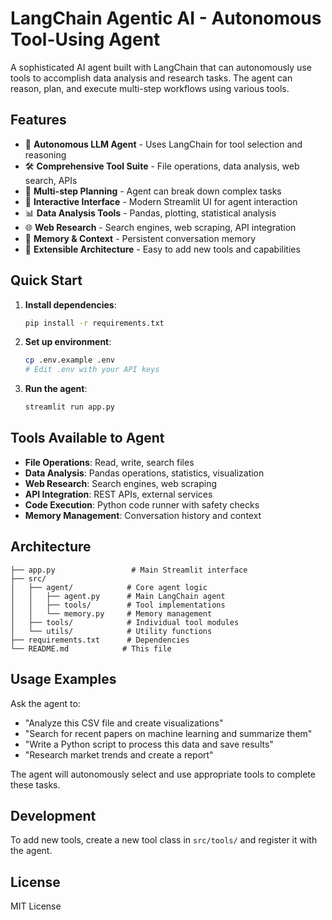 # LangChain Agentic AI - Autonomous Tool-Using Agent

A sophisticated AI agent built with LangChain that can autonomously use tools to accomplish data analysis and research tasks. The agent can reason, plan, and execute multi-step workflows using various tools.

## Features

- 🤖 **Autonomous LLM Agent** - Uses LangChain for tool selection and reasoning
- 🛠️ **Comprehensive Tool Suite** - File operations, data analysis, web search, APIs
- 🧠 **Multi-step Planning** - Agent can break down complex tasks
- 💬 **Interactive Interface** - Modern Streamlit UI for agent interaction
- 📊 **Data Analysis Tools** - Pandas, plotting, statistical analysis
- 🌐 **Web Research** - Search engines, web scraping, API integration
- 💾 **Memory & Context** - Persistent conversation memory
- 🔧 **Extensible Architecture** - Easy to add new tools and capabilities

## Quick Start

1. **Install dependencies**:
   ```bash
   pip install -r requirements.txt
   ```

2. **Set up environment**:
   ```bash
   cp .env.example .env
   # Edit .env with your API keys
   ```

3. **Run the agent**:
   ```bash
   streamlit run app.py
   ```

## Tools Available to Agent

- **File Operations**: Read, write, search files
- **Data Analysis**: Pandas operations, statistics, visualization
- **Web Research**: Search engines, web scraping
- **API Integration**: REST APIs, external services
- **Code Execution**: Python code runner with safety checks
- **Memory Management**: Conversation history and context

## Architecture

```
├── app.py                 # Main Streamlit interface
├── src/
│   ├── agent/            # Core agent logic
│   │   ├── agent.py      # Main LangChain agent
│   │   ├── tools/        # Tool implementations
│   │   └── memory.py     # Memory management
│   ├── tools/            # Individual tool modules
│   └── utils/            # Utility functions
├── requirements.txt      # Dependencies
└── README.md            # This file
```

## Usage Examples

Ask the agent to:
- "Analyze this CSV file and create visualizations"
- "Search for recent papers on machine learning and summarize them"
- "Write a Python script to process this data and save results"
- "Research market trends and create a report"

The agent will autonomously select and use appropriate tools to complete these tasks.

## Development

To add new tools, create a new tool class in `src/tools/` and register it with the agent.

## License

MIT License
